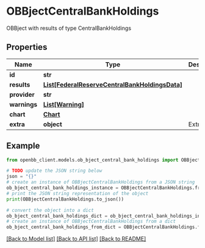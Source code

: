 # OBBjectCentralBankHoldings

OBBject with results of type CentralBankHoldings

## Properties

Name | Type | Description | Notes
------------ | ------------- | ------------- | -------------
**id** | **str** |  | [optional] 
**results** | [**List[FederalReserveCentralBankHoldingsData]**](FederalReserveCentralBankHoldingsData.md) |  | [optional] 
**provider** | **str** |  | [optional] 
**warnings** | [**List[Warning]**](Warning.md) |  | [optional] 
**chart** | [**Chart**](Chart.md) |  | [optional] 
**extra** | **object** | Extra info. | [optional] 

## Example

```python
from openbb_client.models.ob_bject_central_bank_holdings import OBBjectCentralBankHoldings

# TODO update the JSON string below
json = "{}"
# create an instance of OBBjectCentralBankHoldings from a JSON string
ob_bject_central_bank_holdings_instance = OBBjectCentralBankHoldings.from_json(json)
# print the JSON string representation of the object
print(OBBjectCentralBankHoldings.to_json())

# convert the object into a dict
ob_bject_central_bank_holdings_dict = ob_bject_central_bank_holdings_instance.to_dict()
# create an instance of OBBjectCentralBankHoldings from a dict
ob_bject_central_bank_holdings_from_dict = OBBjectCentralBankHoldings.from_dict(ob_bject_central_bank_holdings_dict)
```
[[Back to Model list]](../README.md#documentation-for-models) [[Back to API list]](../README.md#documentation-for-api-endpoints) [[Back to README]](../README.md)



